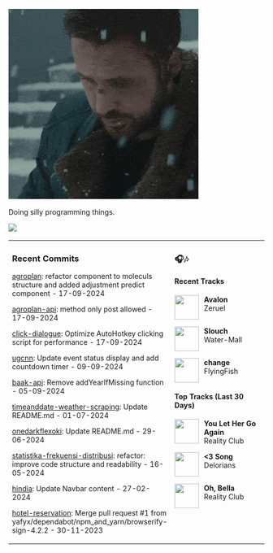 ![](https://github.com/yafyx/yafyx/blob/main/gif/sadgosling.gif)

Doing silly programming things.

<img src="https://skillicons.dev/icons?i=python,golang,typescript,nodejs,react,nextjs,laravel,tailwind,prisma,postgresql,mongodb,mysql" />

<table><tr>
<td valign="top" width="50%">

### Recent Commits

<!-- recent_commits starts -->
[agroplan](https://github.com/yafyx/agroplan/commit/bc2c15ea354f401902a4152ea1533849b28c0aa6): refactor component to moleculs structure and added adjustment predict component - 17-09-2024

[agroplan-api](https://github.com/yafyx/agroplan-api/commit/76456fa351c190a82e92e8b7e32d70eef97d3ba0): method only post allowed - 17-09-2024

[click-dialogue](https://github.com/yafyx/click-dialogue/commit/a24adcbd56d31a8cb8dbc8b8560f4e2f8c0324a1): Optimize AutoHotkey clicking script for performance - 17-09-2024

[ugcnn](https://github.com/yafyx/ugcnn/commit/7b622f68c0fda3d840915b0e5adbf9c8ace923bf): Update event status display and add countdown timer - 09-09-2024

[baak-api](https://github.com/yafyx/baak-api/commit/3a822f83b44e2be4bcbc66f307c7fe2734c1369f): Remove addYearIfMissing function - 05-09-2024

[timeanddate-weather-scraping](https://github.com/yafyx/timeanddate-weather-scraping/commit/7b114d739f870b5ea486fe05adb33b177ac5ad7c): Update README.md - 01-07-2024

[onedarkflexoki](https://github.com/yafyx/onedarkflexoki/commit/13db08acb9f7e7a50ff2192e626e484533f67175): Update README.md - 29-06-2024

[statistika-frekuensi-distribusi](https://github.com/yafyx/statistika-frekuensi-distribusi/commit/83eee4d905146aed84436041597fa2158661c7ac): refactor: improve code structure and readability - 16-05-2024

[hindia](https://github.com/yafyx/hindia/commit/a37b7d678456ec7e43e60f73f861593b14f41ddd): Update Navbar content - 27-02-2024

[hotel-reservation](https://github.com/yafyx/hotel-reservation/commit/0fc47e5392fc00b751454734f3da941d5d8d79cb): Merge pull request #1 from yafyx/dependabot/npm_and_yarn/browserify-sign-4.2.2 - 30-11-2023
<!-- recent_commits ends -->

</td>
<td valign="top" width="50%">

### 🎧🎶

#### Recent Tracks

<!-- recent_tracks starts -->
<img src="https://lastfm.freetls.fastly.net/i/u/300x300/2cfa7366dbdbf7ddbed3c1bad8650624.png" width="48" height="48" align="left" style="margin-right: 10px;"/>**Avalon**<br>Zeruel<br clear="left">

<img src="https://lastfm.freetls.fastly.net/i/u/300x300/834a9f8ae9dafe1c1f5ea56445564818.png" width="48" height="48" align="left" style="margin-right: 10px;"/>**Slouch**<br>Water-Mall<br clear="left">

<img src="https://lastfm.freetls.fastly.net/i/u/300x300/0c612d023ed1e1d6cf639c19775e9d5c.jpg" width="48" height="48" align="left" style="margin-right: 10px;"/>**change**<br>FlyingFish<br clear="left">
<!-- recent_tracks ends -->

#### Top Tracks (Last 30 Days)

<!-- top_tracks starts -->
<img src="https://lastfm.freetls.fastly.net/i/u/300x300/2a96cbd8b46e442fc41c2b86b821562f.png" width="48" height="48" align="left" style="margin-right: 10px;"/>**You Let Her Go Again**<br>Reality Club<br clear="left">

<img src="https://lastfm.freetls.fastly.net/i/u/300x300/2a96cbd8b46e442fc41c2b86b821562f.png" width="48" height="48" align="left" style="margin-right: 10px;"/>**<3 Song**<br>Delorians<br clear="left">

<img src="https://lastfm.freetls.fastly.net/i/u/300x300/2a96cbd8b46e442fc41c2b86b821562f.png" width="48" height="48" align="left" style="margin-right: 10px;"/>**Oh, Bella**<br>Reality Club<br clear="left">
<!-- top_tracks ends -->

</td>
</tr></table>
